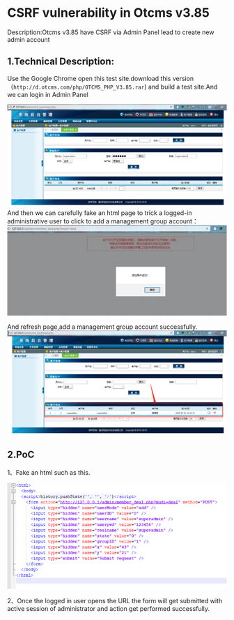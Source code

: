 # CSRF vulnerability in Otcms v3.85 #

Description:Otcms v3.85 have CSRF via Admin Panel lead to create new admin account

## 1.Technical Description: ##

Use the Google Chrome open this test site.download this version（```http://d.otcms.com/php/OTCMS_PHP_V3.85.rar```) and build a test site.And we can login in Admin Panel

![](01.png)
And then we can carefully fake an html page to trick a logged-in administrative user to click to add a management group account：
![](02.png)

And refresh page,add a management group account successfully.
![](03.png)


## 2.PoC ##
1、Fake an html such as this.


![](04.png)


2、Once the logged in user opens the URL the form will get submitted with active session of  administrator and action get performed successfully.
